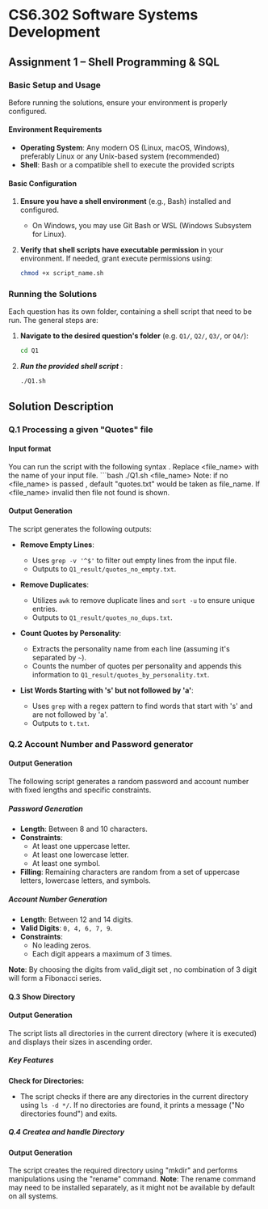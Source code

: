 
# CS6.302	Software Systems Development 
## Assignment 1 – Shell Programming & SQL

### Basic Setup and Usage

Before running the solutions, ensure your environment is properly configured.

#### Environment Requirements
- **Operating System**: Any modern OS (Linux, macOS, Windows), preferably Linux or any Unix-based system (recommended)
- **Shell**: Bash or a compatible shell to execute the provided scripts

#### Basic Configuration
1. **Ensure you have a shell environment** (e.g., Bash) installed and configured.
   - On Windows, you may use Git Bash or WSL (Windows Subsystem for Linux).

2. **Verify that shell scripts have executable permission** in your environment. If needed, grant execute permissions using:
   ```bash
   chmod +x script_name.sh
### Running the Solutions

Each question has its own folder, containing a shell script  that need to be run. The general steps are:

1. **Navigate to the desired question's folder** (e.g. `Q1/`, `Q2/`, `Q3/`, or `Q4/`):
   ```bash
   cd Q1
2. ***Run the provided shell script*** :
   ```bash
   ./Q1.sh

## Solution Description
### Q.1 Processing a given "Quotes" file
 ####  Input format

 You can run the script with the following syntax . Replace <file_name>  with the name of your input file. 
    ```bash
    ./Q1.sh <file_name>
Note: if no <file_name> is passed , default "quotes.txt" would be taken as file_name. If <file_name> invalid then file not found is shown. 


#### Output Generation

The script generates the following outputs:

- **Remove Empty Lines**:
  - Uses `grep -v '^$'` to filter out empty lines from the input file.
  - Outputs to `Q1_result/quotes_no_empty.txt`.

- **Remove Duplicates**:
  - Utilizes `awk` to remove duplicate lines and `sort -u` to ensure unique entries.
  - Outputs to `Q1_result/quotes_no_dups.txt`.

- **Count Quotes by Personality**:
  - Extracts the personality name from each line (assuming it's separated by `~`).
  - Counts the number of quotes per personality and appends this information to `Q1_result/quotes_by_personality.txt`.

- **List Words Starting with 's' but not followed by 'a'**:
  - Uses `grep` with a regex pattern to find words that start with 's' and are not followed by 'a'.
  - Outputs to `t.txt`.

### Q.2 Account Number and Password generator
 ####  Output Generation
The following script generates a random password and account number with fixed lengths and specific constraints.
 
##### Password Generation
- **Length**: Between 8 and 10 characters.
- **Constraints**:
  - At least one uppercase letter.
  - At least one lowercase letter.
  - At least one symbol.
- **Filling**: Remaining characters are random from a set of uppercase letters, lowercase letters, and symbols.

##### Account Number Generation
- **Length**: Between 12 and 14 digits.
- **Valid Digits**: `0, 4, 6, 7, 9`.
- **Constraints**:
  - No leading zeros.
  - Each digit appears a maximum of 3 times.

**Note**:  By choosing the digits from valid_digit set , no combination of 3 digit will form a Fibonacci series.

#### Q.3 Show Directory 
 ####  Output Generation

The script lists all directories in the current directory (where it is executed) and displays their sizes in ascending order.
##### Key Features 

 **Check for Directories:**
   - The script checks if there are any directories in the current directory using `ls -d */`. If no directories are found, it prints a message ("No directories found") and exits.

##### Q.4 Createa and handle Directory 
####  Output Generation

The script creates the required directory using "mkdir" and performs manipulations using the "rename" command.
**Note**: The rename command may need to be installed separately, as it might not be available by default on all systems.









